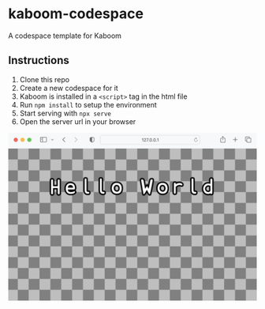 # kaboom-codespace

A codespace template for Kaboom

## Instructions

1. Clone this repo
1. Create a new codespace for it
1. Kaboom is installed in a `<script>` tag in the html file
1. Run `npm install` to setup the environment
1. Start serving with `npx serve`
1. Open the server url in your browser

![Hello World Screenshot](hello_world_screenshot.png)
